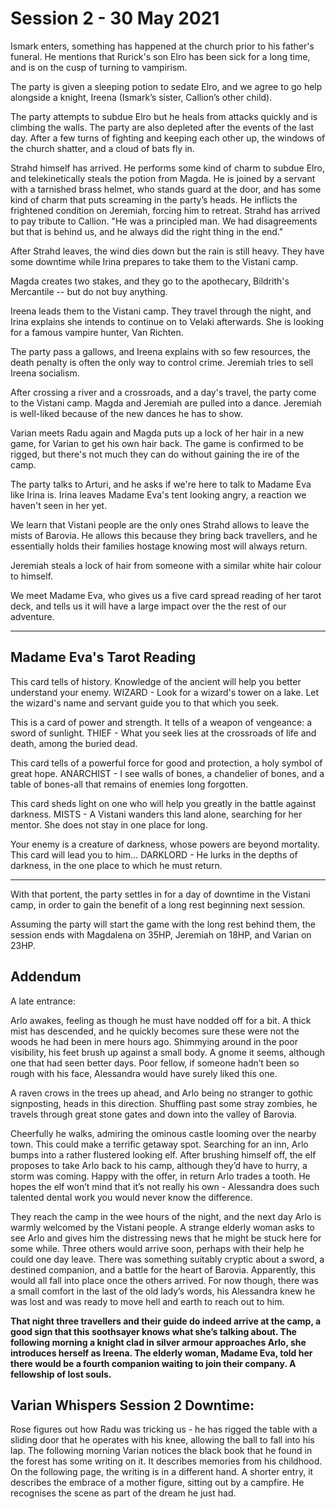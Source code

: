 # Session 2 - 30 May 2021

Ismark enters, something has happened at the church prior to his father's funeral. He mentions that Rurick's son Elro has been sick for a long time, and is on the cusp of turning to vampirism. 

The party is given a sleeping potion to sedate Elro, and we agree to go help alongside a knight, Ireena (Ismark’s sister, Callion’s other child).

The party attempts to subdue Elro but he heals from attacks quickly and is climbing the walls. The party are also depleted after the events of the last day. After a few turns of fighting and keeping each other up, the windows of the church shatter, and a cloud of bats fly in.

Strahd himself has arrived. He performs some kind of charm to subdue Elro, and telekinetically steals the potion from Magda. He is joined by a servant with a tarnished brass helmet, who stands guard at the door, and has some kind of charm that puts screaming in the party’s heads. He inflicts the frightened condition on Jeremiah, forcing him to retreat. Strahd has arrived to pay tribute to Callion. "He was a principled man. We had disagreements but that is behind us, and he always did the right thing in the end."

After Strahd leaves, the wind dies down but the rain is still heavy. They have some downtime while Irina prepares to take them to the Vistani camp.

Magda creates two stakes, and they go to the apothecary, Bildrith's Mercantile -- but do not buy anything.

Ireena leads them to the Vistani camp. They travel through the night, and Irina explains she intends to continue on to Velaki afterwards. She is looking for a famous vampire hunter, Van Richten.

The party pass a gallows, and Ireena explains with so few resources, the death penalty is often the only way to control crime. Jeremiah tries to sell Ireena socialism.

After crossing a river and a crossroads, and a day's travel, the party come to the Vistani camp. Magda and Jeremiah are pulled into a dance. Jeremiah is well-liked because of the new dances he has to show.

Varian meets Radu again and Magda puts up a lock of her hair in a new game, for Varian to get his own hair back. The game is confirmed to be rigged, but there's not much they can do without gaining the ire of the camp.

The party talks to Arturi, and he asks if we're here to talk to Madame Eva like Irina is. Irina leaves Madame Eva's tent looking angry, a reaction we haven't seen in her yet.

We learn that Vistani people are the only ones Strahd allows to leave the mists of Barovia. He allows this because they bring back travellers, and he essentially holds their families hostage knowing most will always return.

Jeremiah steals a lock of hair from someone with a similar white hair colour to himself.

We meet Madame Eva, who gives us a five card spread reading of her tarot deck, and tells us it will have a large impact over the the rest of our adventure. 

___

## Madame Eva's Tarot Reading

This card tells of history. Knowledge of the ancient will help you better understand your enemy.
WIZARD - Look for a wizard's tower on a lake. Let the wizard's name and servant guide you to that which you seek.

This is a card of power and strength. It tells of a weapon of vengeance: a sword of sunlight.
THIEF - What you seek lies at the crossroads of life and death, among the buried dead.

This card tells of a powerful force for good and protection, a holy symbol of great hope.
ANARCHIST - I see walls of bones, a chandelier of bones, and a table of bones-all that remains of enemies long forgotten.

This card sheds light on one who will help you greatly in the battle against darkness.
MISTS - A Vistani wanders this land alone, searching for her mentor. She does not stay in one place for long.

Your enemy is a creature of darkness, whose powers are beyond mortality. This card will lead you to him…
DARKLORD - He lurks in the depths of darkness, in the one place to which he must return. 

___

With that portent, the party settles in for a day of downtime in the Vistani camp, in order to gain the benefit of a long rest beginning next session.


Assuming the party will start the game with the long rest behind them, the session ends with Magdalena on 35HP, Jeremiah on 18HP, and Varian on 23HP.


## Addendum

A late entrance:

Arlo awakes, feeling as though he must have nodded off for a bit. A thick mist has descended, and he quickly becomes sure these were not the woods he had been in mere hours ago. Shimmying around in the poor visibility, his feet brush up against a small body. A gnome it seems, although one that had seen better days. Poor fellow, if someone hadn’t been so rough with his face, Alessandra would have surely liked this one.

A raven crows in the trees up ahead, and Arlo being no stranger to gothic signposting, heads in this direction. Shuffling past some stray zombies, he travels through great stone gates and down into the valley of Barovia.

Cheerfully he walks, admiring the ominous castle looming over the nearby town. This could make a terrific getaway spot. Searching for an inn, Arlo bumps into a rather flustered looking elf. After brushing himself off, the elf proposes to take Arlo back to his camp, although they’d have to hurry, a storm was coming. Happy with the offer, in return Arlo trades a tooth. He hopes the elf won’t mind that it’s not really his own - Alessandra does such talented dental work you would never know the difference.

They reach the camp in the wee hours of the night, and the next day Arlo is warmly welcomed by the Vistani people. A strange elderly woman asks to see Arlo and gives him the distressing news that he might be stuck here for some while. Three others would arrive soon, perhaps with their help he could one day leave. There was something suitably cryptic about a sword, a destined companion, and a battle for the heart of Barovia. Apparently, this would all fall into place once the others arrived. For now though, there was a small comfort in the last of the old lady’s words, his Alessandra knew he was lost and was ready to move hell and earth to reach out to him.

**That night three travellers and their guide do indeed arrive at the camp, a good sign that this soothsayer knows what she’s talking about. The following morning a knight clad in silver armour approaches Arlo, she introduces herself as Ireena. The elderly woman, Madame Eva, told her there would be a fourth companion waiting to join their company. A fellowship of lost souls.**

## Varian Whispers Session 2 Downtime: 

Rose figures out how Radu was tricking us - he has rigged the table with a sliding door that he operates with his knee, allowing the ball to fall into his lap. The following morning Varian notices the black book that he found in the forest has some writing on it. It describes memories from his childhood. On the following page, the writing is in a different hand. A shorter entry, it describes the embrace of a mother figure, sitting out by a campfire. He recognises the scene as part of the dream he just had.
